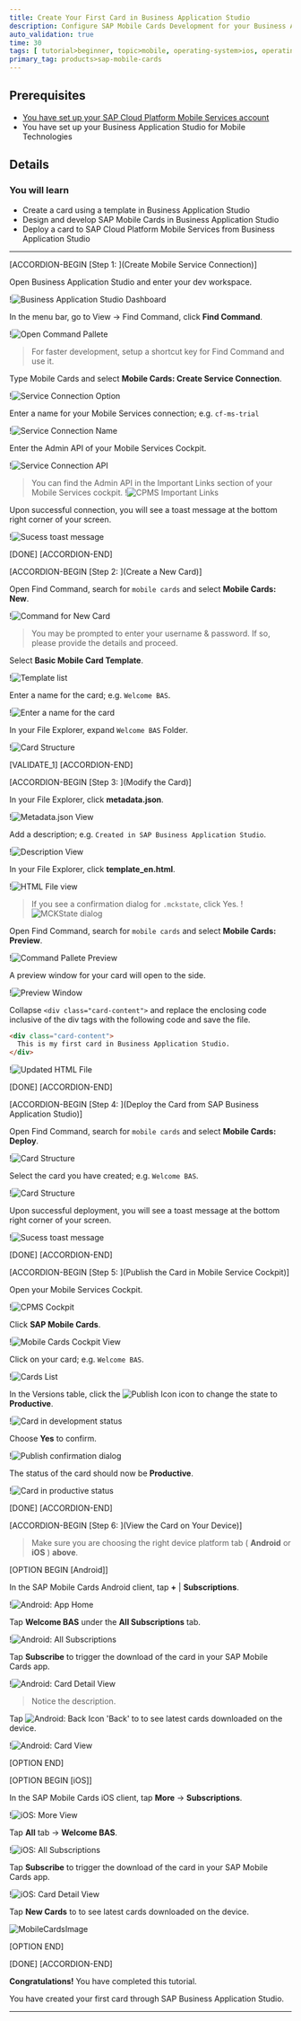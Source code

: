 ```yaml
---
title: Create Your First Card in Business Application Studio
description: Configure SAP Mobile Cards Development for your Business Application and create your first Basic Card.
auto_validation: true
time: 30
tags: [ tutorial>beginner, topic>mobile, operating-system>ios, operating-system>android, products>sap-cloud-platform, products>sap-mobile-cards, software-product-function>sap-cloud-platform-mobile-services, products>sap-business-application-studio ]
primary_tag: products>sap-mobile-cards
---
```


## Prerequisites
 - [You have set up your SAP Cloud Platform Mobile Services account](https://developers.sap.com/tutorials/cp-mobile-cards-setup.html)
 - You have set up your Business Application Studio for Mobile Technologies

## Details
### You will learn
  - Create a card using a template in Business Application Studio
  - Design and develop SAP Mobile Cards in Business Application Studio
  - Deploy a card to SAP Cloud Platform Mobile Services from Business Application Studio
---

[ACCORDION-BEGIN [Step 1: ](Create Mobile Service Connection)]

Open Business Application Studio and enter your dev workspace.

!![Business Application Studio Dashboard](img_1_1.png)

In the menu bar, go to View &rarr; Find Command, click **Find Command**.

!![Open Command Pallete](img_1_2.png)

> For faster development, setup a shortcut key for Find Command and use it.

Type Mobile Cards and select **Mobile Cards: Create Service Connection**.

!![Service Connection Option](img_1_3.png)

Enter a name for your Mobile Services connection; e.g. `cf-ms-trial`

!![Service Connection Name](img_1_4.png)

Enter the Admin API of your Mobile Services Cockpit.

!![Service Connection API](img_1_5.png)

> You can find the Admin API in the Important Links section of your Mobile Services cockpit.
  !![CPMS Important Links](img_1_6.png)

Upon successful connection, you will see a toast message at the bottom right corner of your screen.

!![Sucess toast message](img_1_7.png)

[DONE]
[ACCORDION-END]

[ACCORDION-BEGIN [Step 2: ](Create a New Card)]

Open Find Command, search for `mobile cards` and select **Mobile Cards: New**.

!![Command for New Card](img_2_1.png)

> You may be prompted to enter your username & password. If so, please provide the details and proceed.

Select **Basic Mobile Card Template**.

!![Template list](img_2_2.png)

Enter a name for the card; e.g. `Welcome BAS`.

!![Enter a name for the card](img_2_3.png)

In your File Explorer, expand `Welcome BAS` Folder.

!![Card Structure](img_2_4.png)

[VALIDATE_1]
[ACCORDION-END]

[ACCORDION-BEGIN [Step 3: ](Modify the Card)]

In your File Explorer, click **metadata.json**.

!![Metadata.json View](img_3_1.png)

Add a description; e.g. `Created in SAP Business Application Studio`.

!![Description View](img_3_2.png)

In your File Explorer, click **template_en.html**.

!![HTML File view](img_3_3.png)

> If you see a confirmation dialog for `.mckstate`, click Yes.
  !![MCKState dialog](img_3_4.png)

Open Find Command, search for `mobile cards` and select **Mobile Cards: Preview**.

!![Command Pallete Preview](img_3_5.png)

A preview window for your card will open to the side.

!![Preview Window](img_3_6.png)

Collapse `<div class="card-content">` and replace the enclosing code inclusive of the div tags with the following code and save the file.

```html
<div class="card-content">
  This is my first card in Business Application Studio.
</div>
```

!![Updated HTML File](img_3_7.png)

[DONE]
[ACCORDION-END]

[ACCORDION-BEGIN [Step 4: ](Deploy the Card from SAP Business Application Studio)]

Open Find Command, search for `mobile cards` and select **Mobile Cards: Deploy**.

!![Card Structure](img_4_1.png)

Select the card you have created; e.g. `Welcome BAS`.

!![Card Structure](img_4_2.png)

Upon successful deployment, you will see a toast message at the bottom right corner of your screen.

!![Sucess toast message](img_4_3.png)

[DONE]
[ACCORDION-END]

[ACCORDION-BEGIN [Step 5: ](Publish the Card in Mobile Service Cockpit)]

Open your Mobile Services Cockpit.

!![CPMS Cockpit](img_5_1.png)

Click **SAP Mobile Cards**.

!![Mobile Cards Cockpit View](img_5_2.png)

Click on your card; e.g. `Welcome BAS`.

!![Cards List](img_5_3.png)

In the Versions table, click the ![Publish Icon](ico_check.png) icon to change the state to **Productive**.

!![Card in development status](img_5_4.png)

Choose **Yes** to confirm.

!![Publish confirmation dialog](img_5_5.png)

The status of the card should now be **Productive**.

!![Card in productive status](img_5_6.png)

[DONE]
[ACCORDION-END]

[ACCORDION-BEGIN [Step 6: ](View the Card on Your Device)]

>Make sure you are choosing the right device platform tab ( **Android** or **iOS** ) **above**.

[OPTION BEGIN [Android]]

In the SAP Mobile Cards Android client, tap **+** | **Subscriptions**.

!![Android: App Home](img_6_1.png)

Tap **Welcome BAS** under the **All Subscriptions** tab.

!![Android: All Subscriptions](img_6_2.png)

Tap **Subscribe** to trigger the download of the card in your SAP Mobile Cards app.

!![Android: Card Detail View](img_6_3.png)

> Notice the description.

Tap ![Android: Back Icon](ico_android_back.png) 'Back' to to see latest cards downloaded on the device.

!![Android: Card View](img_6_4.png)

[OPTION END]

[OPTION BEGIN [iOS]]

In the SAP Mobile Cards iOS client, tap **More** &rarr; **Subscriptions**.

!![iOS: More View](img_6_5.png)

Tap **All** tab &rarr; **Welcome BAS**.

!![iOS: All Subscriptions](img_6_6.png)

Tap **Subscribe** to trigger the download of the card in your SAP Mobile Cards app.

!![iOS: Card Detail View](img_6_7.png)

Tap **New Cards** to to see latest cards downloaded on the device.

![MobileCardsImage](img_6_8.png)

[OPTION END]

[DONE]
[ACCORDION-END]

**Congratulations!** You have completed this tutorial.

You have created your first card through SAP Business Application Studio.

---
